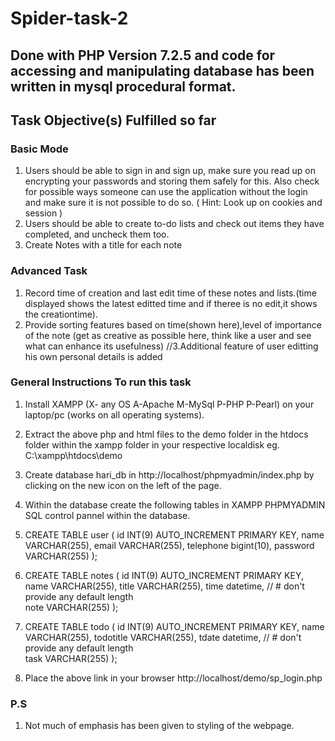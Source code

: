 # Spider-task-2
## Done with PHP Version 7.2.5 and code for accessing and manipulating database has been written in mysql procedural format.
## Task Objective(s) Fulfilled so far 
### Basic Mode
1. Users should be able to sign in and sign up, make sure you read up on encrypting your
passwords and storing them safely for this. Also check for possible ways someone can
use the application without the login and make sure it is not possible to do so. ( Hint:
Look up on cookies and session )
2. Users should be able to create to-do lists and check out items they have completed, and
uncheck them too.
3. Create Notes with a title for each note
### Advanced Task
1. Record time of creation and last edit time of these notes and lists.(time displayed shows the latest editted time and if theree is  no edit,it shows the creationtime).
2. Provide sorting features based on time(shown here),level of importance of the note (get as creative
as possible here, think like a user and see what can enhance its usefulness)
//3.Additional feature of user editting his own personal details is added
### General Instructions To run this task
1. Install XAMPP (X- any OS A-Apache M-MySql P-PHP P-Pearl) on your laptop/pc (works on all operating systems).
2. Extract the above php and html files to the demo folder in the htdocs folder within the xampp folder in your respective localdisk eg.    C:\xampp\htdocs\demo
3.  Create database hari_db in http://localhost/phpmyadmin/index.php by clicking on the new icon on the left of the page.
4.  Within the database create the following tables in XAMPP PHPMYADMIN SQL control pannel within the database.
5.   CREATE TABLE user (
       id INT(9) AUTO_INCREMENT PRIMARY KEY,
       name VARCHAR(255),
       email VARCHAR(255),
       telephone bigint(10),
        password VARCHAR(255)
       );
6.   CREATE TABLE notes (
       id INT(9) AUTO_INCREMENT PRIMARY KEY,
       name VARCHAR(255),
       title VARCHAR(255),
       time datetime, // # don't provide any default length  
        note VARCHAR(255)
       );

7.   CREATE TABLE todo (
       id INT(9) AUTO_INCREMENT PRIMARY KEY,
       name VARCHAR(255),
       todotitle VARCHAR(255),
       tdate datetime, // # don't provide any default length  
       task VARCHAR(255)
       );
8. Place the above link in your browser http://localhost/demo/sp_login.php
 ### P.S
1. Not much of emphasis has been given to styling of the webpage.
